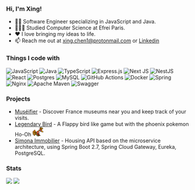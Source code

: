 ### Hi, I'm Xing!

- 👨‍💻 Software Engineer specializing in JavaScript and Java.
- 👨🏼‍🎓 Studied Computer Science at Efrei Paris.
- ❤️ I love bringing my ideas to life.
- 📫 Reach me out at xing.chen1@protonmail.com or [Linkedin](https://www.linkedin.com/in/xingchen-developer/)

### Things I code with

![JavaScript](https://img.shields.io/badge/javascript-%23323330.svg?style=for-the-badge&logo=javascript&logoColor=%23F7DF1E) ![Java](https://img.shields.io/badge/java-%23ED8B00.svg?style=for-the-badge&logo=openjdk&logoColor=white) ![TypeScript](https://img.shields.io/badge/typescript-%23007ACC.svg?style=for-the-badge&logo=typescript&logoColor=white) ![Express.js](https://img.shields.io/badge/express.js-%23404d59.svg?style=for-the-badge&logo=express&logoColor=%2361DAFB) ![Next JS](https://img.shields.io/badge/Next-black?style=for-the-badge&logo=next.js&logoColor=white) ![NestJS](https://img.shields.io/badge/nestjs-%23E0234E.svg?style=for-the-badge&logo=nestjs&logoColor=white) ![React](https://img.shields.io/badge/react-%2320232a.svg?style=for-the-badge&logo=react&logoColor=%2361DAFB) ![Postgres](https://img.shields.io/badge/postgres-%23316192.svg?style=for-the-badge&logo=postgresql&logoColor=white) ![MySQL](https://img.shields.io/badge/mysql-4479A1.svg?style=for-the-badge&logo=mysql&logoColor=white) ![GitHub Actions](https://img.shields.io/badge/github%20actions-%232671E5.svg?style=for-the-badge&logo=githubactions&logoColor=white) ![Docker](https://img.shields.io/badge/docker-%230db7ed.svg?style=for-the-badge&logo=docker&logoColor=white) ![Spring](https://img.shields.io/badge/spring-%236DB33F.svg?style=for-the-badge&logo=spring&logoColor=white) ![Nginx](https://img.shields.io/badge/nginx-%23009639.svg?style=for-the-badge&logo=nginx&logoColor=white) ![Apache Maven](https://img.shields.io/badge/Apache%20Maven-C71A36?style=for-the-badge&logo=Apache%20Maven&logoColor=white) ![Swagger](https://img.shields.io/badge/-Swagger-%23Clojure?style=for-the-badge&logo=swagger&logoColor=white)

### Projects

- [Muséifier](https://github.com/xingcdev/museifier-web) - Discover France museums near you and keep track of your visits.
- [Legendary Bird](https://github.com/xingcdev/legendary-bird) - A Flappy bird like game but with the phoenix pokemon Ho-Oh <img src="./images/ho-oh.gif" height="25"/>
- [Simona Immobilier](https://github.com/antoinedespres/Simona-Immobilier) - Housing API based on the microservice architecture, using Spring Boot 2.7, Spring Cloud Gateway, Eureka, PostgreSQL.

### Stats

<picture>
  <source
    srcset="https://github-readme-stats.vercel.app/api?username=xingcdev&theme=dark&hide_border=true&include_all_commits=false&count_private=true&show_icons=true&hide=prs,issues"
    media="(prefers-color-scheme: dark)"
    height="150"
  />
  <source
    srcset="https://github-readme-stats.vercel.app/api?username=xingcdev&theme=default&hide_border=false&include_all_commits=false&count_private=true&show_icons=true&hide=prs,issues"
    media="(prefers-color-scheme: light), (prefers-color-scheme: no-preference)"
    height="150"
  />
  <img src="https://github-readme-stats.vercel.app/api?username=xingcdev&theme=default&hide_border=false&include_all_commits=false&count_private=true&show_icons=true&hide=prs,issues" height="150"/>
</picture>

<picture>
  <source
    srcset="https://github-readme-stats.vercel.app/api/top-langs/?username=xingcdev&theme=dark&hide_border=true&include_all_commits=false&count_private=true&layout=compact"
    media="(prefers-color-scheme: dark)"
    height="150"
  />
  <source
    srcset="https://github-readme-stats.vercel.app/api/top-langs/?username=xingcdev&theme=default&hide_border=false&include_all_commits=false&count_private=true&layout=compact"
    media="(prefers-color-scheme: light), (prefers-color-scheme: no-preference)"
    height="150"
  />
  <img src="https://github-readme-stats.vercel.app/api/top-langs/?username=xingcdev&theme=default&hide_border=false&include_all_commits=false&count_private=true&layout=compact" height="150"/>
</picture>
